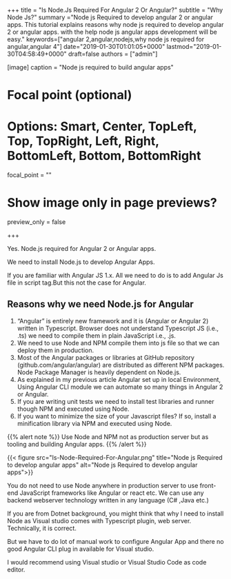 +++
title = "Is Node.Js Required For Angular 2 Or Angular?"
subtitle = "Why Node Js?"
summary ="Node js Required to develop angular 2 or angular apps. This tutorial explains reasons why node js required to develop angular 2 or angular apps. with the help node js angular apps development will be easy."
keywords=["angular 2,angular,nodejs,why node js required for angular,angular 4"]
date="2019-01-30T01:01:05+0000"
lastmod="2019-01-30T04:58:49+0000"
draft=false
authors = ["admin"]

[image]
  caption = "Node js required to build angular apps"

  # Focal point (optional)
  # Options: Smart, Center, TopLeft, Top, TopRight, Left, Right, BottomLeft, Bottom, BottomRight
  focal_point = ""

  # Show image only in page previews?
  preview_only = false

+++

Yes. Node.js required for Angular 2 or Angular apps.

We need to install Node.js to develop Angular Apps.

If you are familiar with Angular JS 1.x. All we need to do is to add Angular Js file in script tag.But this not the case for Angular.

## Reasons why we need Node.js for Angular

1. “Angular” is entirely new framework and it is (Angular or Angular 2) written in Typescript. Browser does not understand Typescript JS (i.e., .ts) we need to compile them in plain JavaScript i.e., .js.
2. We need to use Node and NPM compile them into js file so that we can deploy them in production.
3. Most of the Angular packages or libraries at GitHub repository (github.com/angular/angular) are distributed as different NPM packages. Node Package Manager is heavily dependent on Node.js.
4. As explained in my previous article Angular set up in local Environment, Using Angular CLI module we can automate so many things in Angular 2 or Angular.
5. If you are writing unit tests we need to install test libraries and runner though NPM and executed using Node.
6. If you want to minimize the size of your Javascript files? If so, install a minification library via NPM and executed using Node.

{{% alert note %}}
Use Node and NPM not as production server but as tooling and building Angular apps.
{{% /alert %}}

{{< figure src="Is-Node-Required-For-Angular.png" title="Node js Required to develop angular apps" alt="Node js Required to develop angular apps">}} 

You do not need to use Node anywhere in production server to use front-end JavaScript frameworks like Angular or react etc. We can use any backend webserver technology written in any language (C# ,Java etc.)

If you are from Dotnet background, you might think that why I need to install Node as Visual studio comes with Typescript plugin, web server. Technically, it is correct.

But we have to do lot of manual work to configure Angular App and there no good Angular CLI plug in available for Visual studio.

I would recommend using Visual studio or Visual Studio Code as code editor.